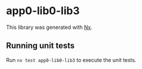 # app0-lib0-lib3

This library was generated with [Nx](https://nx.dev).

## Running unit tests

Run `nx test app0-lib0-lib3` to execute the unit tests.
